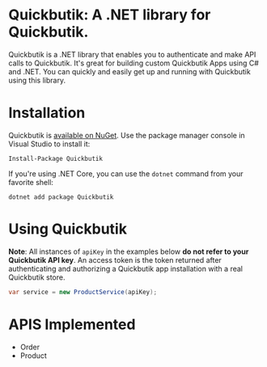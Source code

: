 # Quickbutik: A .NET library for Quickbutik.

Quickbutik is a .NET library that enables you to authenticate and make API calls to Quickbutik. It's great for 
building custom Quickbutik Apps using C# and .NET. You can quickly and easily get up and running with Quickbutik
using this library.

# Installation

Quickbutik is [available on NuGet](https://www.nuget.org/packages/Quickbutik/). Use the package manager
console in Visual Studio to install it:

```
Install-Package Quickbutik
```

If you're using .NET Core, you can use the `dotnet` command from your favorite shell:

```
dotnet add package Quickbutik
```

# Using Quickbutik

**Note**: All instances of `apiKey` in the examples below **do not refer to your Quickbutik API key**.
An access token is the token returned after authenticating and authorizing a Quickbutik app installation with a
real Quickbutik store.


```cs
var service = new ProductService(apiKey);
```

# APIS Implemented
- Order
- Product

